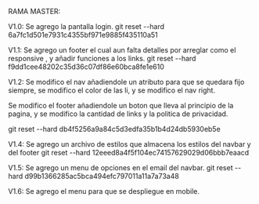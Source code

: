 RAMA MASTER:

V1.0: Se agrego la pantalla login.
git reset --hard 6a7fc1d501e7931c4355bf971e9885f435110a51

V1.1: Se agrego un footer el cual aun falta detalles por arreglar como el responsive , y añadir funciones a los links.
git reset --hard f9dd1cee48202c35d36c07df86e60bca8fe1e610

V1.2:
Se modifico el nav añadiendole un atributo para que se quedara fijo siempre, se modifico el color de las li, y se modifico el nav right.

Se modifico el footer añadiendole un boton que lleva al principio de la pagina, y se modifico la cantidad de links y la politica de privacidad.

git reset --hard db4f5256a9a84c5d3edfa35b1b4d24db5930eb5e

V1.4: Se agrego un archivo de estilos que almacena los estilos del navbar y del footer
git reset --hard 12eeed8a4f5f104ec74157629029d06bbb7eaacd

V1.5: Se agrego un menu de opciones en el email del navbar.
git reset --hard d99b1366285ac5bca494efc797011a11a7a73a48

V1.6: Se agrego el menu para que se despliegue en mobile.